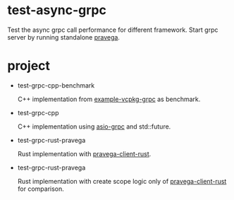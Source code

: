 # test-async-grpc
Test the async grpc call performance for different framework. Start grpc server by running standalone [pravega](https://github.com/pravega/pravega/blob/master/documentation/src/docs/deployment/run-local.md#from-installation-package).

# project
- test-grpc-cpp-benchmark

  C++ implementation from [example-vcpkg-grpc](https://github.com/Tradias/example-vcpkg-grpc/blob/asio-grpc-14/client.cpp) as benchmark.

- test-grpc-cpp

  C++ implementation using [asio-grpc](https://github.com/Tradias/asio-grpc) and std::future.

- test-grpc-rust-pravega

  Rust implementation with [pravega-client-rust](https://github.com/pravega/pravega-client-rust).

- test-grpc-rust-pravega

  Rust implementation with create scope logic only of [pravega-client-rust](https://github.com/pravega/pravega-client-rust) for comparison. 
  